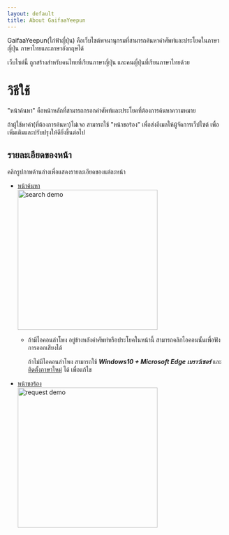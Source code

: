 ```yaml
---
layout: default
title: About GaifaaYeepun
---
```


GaifaaYeepun(ไก่ฟ้าญี่ปุ่น) คือเว็บไซต์พจนานุกรมที่สามารถค้นหาคำศัพท์และประโยคในภาษาญี่ปุ่น ภาษาไทยและภาษาอังกฤษได้

เว็บไซต์นี้ ถูกสร้างสำหรับคนไทยที่เรียนภาษาญี่ปุ่น และคนญี่ปุ่นที่เรียนภาษาไทยด้วย


# วิธีใช้

"หน้าค้นหา" คือหน้าหลักที่สามารถกรอกคำศัพท์และประโยคที่ต้องการค้นหาความหมาย

ถ้าผู้ใช้หาคำ(ที่ต้องการค้นหา)ไม่เจอ สามารถใช้ "หน้าขอร้อง" เพื่อส่งอีเมลให้ผู้จัดการเว็ปไซต์ เพื่อเพิ่มเติมและปรับปรุงให้ดียิ่งขึ้นต่อไป

## รายละเอียดของหน้า

คลิกรูปภาพด้านล่างเพื่อแสดงรายละเอียดของแต่ละหน้า

- [หน้าค้นหา](./howtouse_search.md)  
[<img src ="https://user-images.githubusercontent.com/42882840/100090635-cf21c100-2e96-11eb-98ec-18694d4d44c9.gif" alt="search demo" width="320">](./howtouse_search.md)

  - ถ้ามีไอคอนลำโพง<i class="fas fa-volume-up"></i> อยู่ข้างหลังคำศัพท์หรือประโยคในหน้านี้ สามารถคลิกไอคอนนั้นเพื่อฟังการออกเสียงได้
    
    ถ้าไม่มีไอคอนลำโพง สามารถใช้ ___Windows10 + Microsoft Edge เบราว์เซอร์___ และ [ติดตั้งภาษาใหม่](https://support.microsoft.com/th-th/office/%e0%b8%94%e0%b8%b2%e0%b8%a7%e0%b8%99%e0%b9%8c%e0%b9%82%e0%b8%ab%e0%b8%a5%e0%b8%94%e0%b9%80%e0%b8%aa%e0%b8%b5%e0%b8%a2%e0%b8%87%e0%b8%aa%e0%b8%b3%e0%b8%ab%e0%b8%a3%e0%b8%b1%e0%b8%9a%e0%b8%9c%e0%b8%b9%e0%b9%89-%e0%b8%ad%e0%b9%88%e0%b8%b2%e0%b8%99%e0%b8%aa%e0%b8%a1%e0%b8%9a%e0%b8%b9%e0%b8%a3%e0%b8%93%e0%b9%8c-%e0%b9%82%e0%b8%ab%e0%b8%a1%e0%b8%94%e0%b8%81%e0%b8%b2%e0%b8%a3%e0%b8%ad%e0%b9%88%e0%b8%b2%e0%b8%99-%e0%b9%81%e0%b8%a5%e0%b8%b0%e0%b8%ad%e0%b9%88%e0%b8%b2%e0%b8%99%e0%b8%ad%e0%b8%ad%e0%b8%81%e0%b9%80%e0%b8%aa%e0%b8%b5%e0%b8%a2%e0%b8%87-4c83a8d8-7486-42f7-8e46-2b0fdf753130?wt.mc_id=edgeui-readaloud-voices&ui=th-th&rs=th-th&ad=th) ได้ เพื่อแก้ไข

- [หน้าขอร้อง](./howtouse_request.md)  
[<img src ="https://user-images.githubusercontent.com/42882840/100090636-d0eb8480-2e96-11eb-823e-e0059da94e58.gif" alt="request demo" width="320">](./howtouse_request.md)

